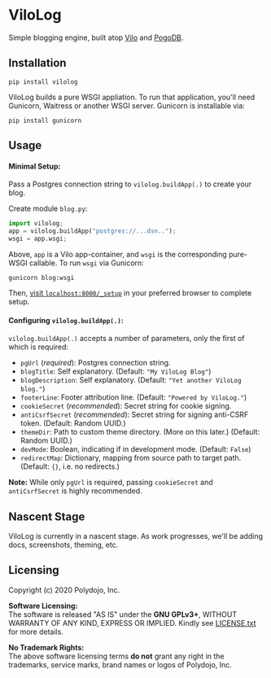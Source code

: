 ViloLog
======

Simple blogging engine, built atop [Vilo](https://github.com/polydojo/vilo) and [PogoDB](https://github.com/polydojo/pogodb).

Installation
--------------
```
pip install vilolog
```

ViloLog builds a pure WSGI appliation. To run that application, you'll need Gunicorn, Waitress or another WSGI server. Gunicorn is installable via:
```
pip install gunicorn
```

Usage
--------
#### Minimal Setup:
Pass a Postgres connection string to `vilolog.buildApp(.)` to create your blog.

Create module `blog.py`:
```py
import vilolog;
app = vilolog.buildApp("postgres://...dsn..");
wsgi = app.wsgi;
```
Above, `app` is a Vilo app-container, and `wsgi` is the corresponding pure-WSGI callable. To run `wsgi` via Gunicorn:
```
gunicorn blog:wsgi
```

Then, [visit `localhost:8000/_setup`](https://localhost:8000/_setup) in your preferred browser to complete setup.

#### Configuring `vilolog.buildApp(.)`:
`vilolog.buildApp(.)` accepts a number of parameters, only the first of which is required:
- `pgUrl` (*required*): Postgres connection string.
- `blogTitle`: Self explanatory. (Default: `"My ViloLog Blog"`)
- `blogDescription`: Self explanatory. (Default: `"Yet another ViloLog blog."`)
- `footerLine`: Footer attribution line. (Default: `"Powered by ViloLog."`)
- `cookieSecret` (*recommended*): Secret string for cookie signing.
- `antiCsrfSecret` (*recommended*): Secret string for signing anti-CSRF token. (Default: Random UUID.)
- `themeDir`: Path to custom theme directory. (More on this later.) (Default: Random UUID.)
- `devMode`: Boolean, indicating if in development mode. (Default: `False`)
- `redirectMap`: Dictionary, mapping from source path to target path. (Default: `{}`, i.e. no redirects.)

**Note:** While only `pgUrl` is required, passing `cookieSecret` and `antiCsrfSecret` is highly recommended.

Nascent Stage
------------------
ViloLog is currently in a nascent stage. As work progresses, we'll be adding docs, screenshots, theming, etc.

Licensing
------------
Copyright (c) 2020 Polydojo, Inc.

**Software Licensing:**  
The software is released "AS IS" under the **GNU GPLv3+**, WITHOUT WARRANTY OF ANY KIND, EXPRESS OR IMPLIED. Kindly see [LICENSE.txt](https://github.com/polydojo/vilolog/blob/master/LICENSE.txt) for more details.

**No Trademark Rights:**  
The above software licensing terms **do not** grant any right in the trademarks, service marks, brand names or logos of Polydojo, Inc.
